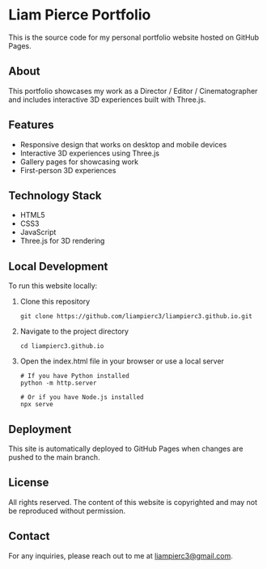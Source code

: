 # Liam Pierce Portfolio

This is the source code for my personal portfolio website hosted on GitHub Pages.

## About

This portfolio showcases my work as a Director / Editor / Cinematographer and includes interactive 3D experiences built with Three.js.

## Features

- Responsive design that works on desktop and mobile devices
- Interactive 3D experiences using Three.js
- Gallery pages for showcasing work
- First-person 3D experiences

## Technology Stack

- HTML5
- CSS3
- JavaScript
- Three.js for 3D rendering

## Local Development

To run this website locally:

1. Clone this repository
   ```
   git clone https://github.com/liampierc3/liampierc3.github.io.git
   ```

2. Navigate to the project directory
   ```
   cd liampierc3.github.io
   ```

3. Open the index.html file in your browser or use a local server
   ```
   # If you have Python installed
   python -m http.server
   
   # Or if you have Node.js installed
   npx serve
   ```

## Deployment

This site is automatically deployed to GitHub Pages when changes are pushed to the main branch.

## License

All rights reserved. The content of this website is copyrighted and may not be reproduced without permission.

## Contact

For any inquiries, please reach out to me at liampierc3@gmail.com.
